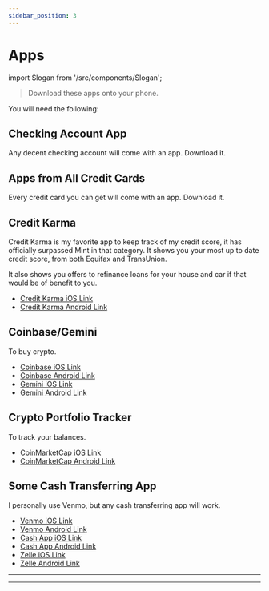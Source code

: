 ```yaml
---
sidebar_position: 3
---
```


# Apps

import Slogan from '/src/components/Slogan';

>Download these apps onto your phone.

You will need the following:

## Checking Account App

Any decent checking account will come with an app. Download it.

## Apps from All Credit Cards

Every credit card you can get will come with an app. Download it.

## Credit Karma

Credit Karma is my favorite app to keep track of my credit score, it has officially surpassed Mint in that category. It shows you your most up to date credit score, from both Equifax and TransUnion. 

It also shows you offers to refinance loans for your house and car if that would be of benefit to you.

- [Credit Karma iOS Link](https://apps.apple.com/us/app/credit-karma/id519817714)
- [Credit Karma Android Link](https://play.google.com/store/apps/details?id=com.creditkarma.mobile&hl=en_US&gl=US)

## Coinbase/Gemini

To buy crypto.

- [Coinbase iOS Link](https://apps.apple.com/us/app/coinbase-buy-bitcoin-ether/id886427730)
- [Coinbase Android Link](https://play.google.com/store/apps/details?id=com.coinbase.android&hl=en_US&gl=US)
- [Gemini iOS Link](https://apps.apple.com/us/app/gemini-buy-bitcoin-crypto/id1408914447)
- [Gemini Android Link](https://play.google.com/store/apps/details?id=com.gemini.android.app&hl=en_US&gl=US)

## Crypto Portfolio Tracker

To track your balances.

- [CoinMarketCap iOS Link](https://apps.apple.com/us/app/coinmarketcap-crypto-tracker/id1282107098)
- [CoinMarketCap Android Link](https://play.google.com/store/apps/details?id=com.coinmarketcap.android&hl=en_US&gl=US)

## Some Cash Transferring App 

I personally use Venmo, but any cash transferring app will work.

- [Venmo iOS Link](https://apps.apple.com/us/app/venmo/id351727428)
- [Venmo Android Link](https://play.google.com/store/apps/details?id=com.venmo&hl=en_US&gl=US)
- [Cash App iOS Link](https://apps.apple.com/us/app/cash-app/id711923939)
- [Cash App Android Link](https://play.google.com/store/apps/details?id=com.squareup.cash&hl=en_US&gl=US)
- [Zelle iOS Link](https://apps.apple.com/us/app/zelle/id1260755201)
- [Zelle Android Link](https://play.google.com/store/apps/details?id=com.zellepay.zelle&hl=en_US&gl=US)

---
<Slogan/>

---